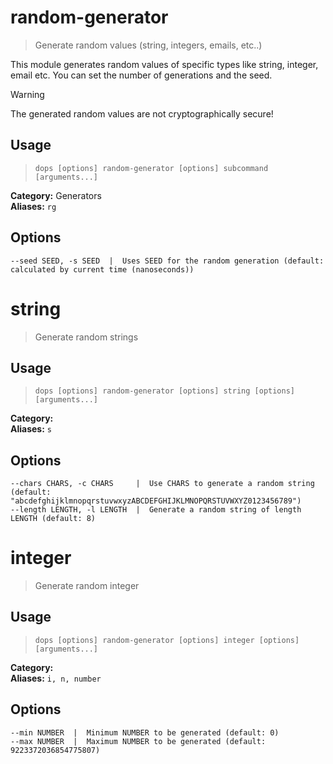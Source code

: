 # random-generator

> Generate random values (string, integers, emails, etc..)

This module generates random values of specific types like string, integer, email etc.
You can set the number of generations and the seed.

> [!WARNING]
The generated random values are not cryptographically secure!  

## Usage

> `dops [options] random-generator [options] subcommand [arguments...]`

**Category:** Generators  
**Aliases:** `rg`  
## Options
```flags
--seed SEED, -s SEED  |  Uses SEED for the random generation (default: calculated by current time (nanoseconds))  
```
# string

> Generate random strings



## Usage

> `dops [options] random-generator [options] string [options] [arguments...]`

**Category:**   
**Aliases:** `s`  
## Options
```flags
--chars CHARS, -c CHARS     |  Use CHARS to generate a random string (default: "abcdefghijklmnopqrstuvwxyzABCDEFGHIJKLMNOPQRSTUVWXYZ0123456789")  
--length LENGTH, -l LENGTH  |  Generate a random string of length LENGTH (default: 8)  
```
# integer

> Generate random integer



## Usage

> `dops [options] random-generator [options] integer [options] [arguments...]`

**Category:**   
**Aliases:** `i, n, number`  
## Options
```flags
--min NUMBER  |  Minimum NUMBER to be generated (default: 0)  
--max NUMBER  |  Maximum NUMBER to be generated (default: 9223372036854775807)  
```
